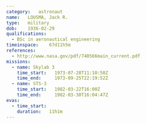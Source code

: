 ```yaml
---
category:	astronaut
name:	LOUSMA, Jack R.
type:	military
dob:	1936-02-29
qualifications:
  - BSc in aeronautical engineering
timeinspace:	67d11h5m
references:
  - http://www.nasa.gov/pdf/740566main_current.pdf
missions:
  - name: Skylab 3
    time_start:   1973-07-28T11:10:50Z
    time_end:     1973-09-25T22:19:52Z
  - name: STS-3
    time_start:   1982-03-22T16:00Z
    time_end:     1982-03-30T16:04:47Z
evas:
  - time_start: 
    duration:   11h1m
---
```

